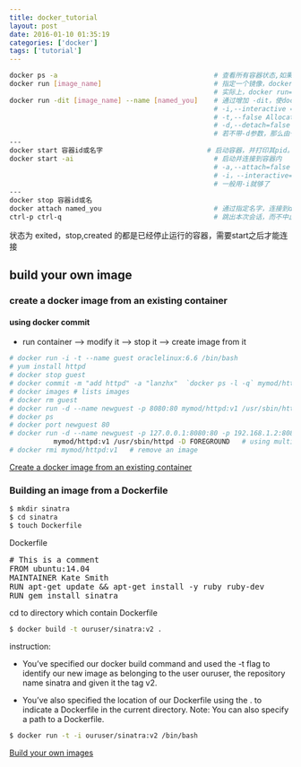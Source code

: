 ```yaml
---
title: docker_tutorial
layout: post
date: 2016-01-10 01:35:19
categories: ['docker']
tags: ['tutorial']
---
```

```bash
docker ps -a                                       # 查看所有容器状态,如果没有创建容器，没数据了
docker run [image_name]                            # 指定一个镜像，docker会基于该容器创建一个容器，默认会退出,
                                                   # 实际上，docker run= docker create + docker start
docker run -dit [image_name] --name [named_you]    # 通过增加 -dit，使docker不立即退出
                                                   # -i,--interactive =false Keep STDIN open even if not attached
                                                   # -t,--false Allocate a pseudo-TTY
                                                   # -d,--detach=false 让启动的docker后台运行，并且打印其pid。
                                                   # 若不带-d参数，那么由于-it参数，将直接进入docker容器内
---
docker start 容器id或名字                          # 启动容器，并打印其pid。容器后台运行
docker start -ai                                   # 启动并连接到容器内
                                                   # -a,--attach=false 连接到容器内，绑定输出和错误输出，这不能往容器内输入命令
                                                   # -i，--interactive=false 链接到容器，并绑定容器的标准输入，
                                                   # 一般用-i就够了
---
docker stop 容器id或名
docker attach named_you                            # 通过指定名字，连接到docker内部,也可以通过制定id
ctrl-p ctrl-q                                      # 跳出本次会话，而不中止docker容器的运行
```

状态为 exited，stop,created 的都是已经停止运行的容器，需要start之后才能连接

## build your own image
### create a docker image from an existing container
#### using docker commit
- run container --> modify it --> stop it --> create image from it

```bash
# docker run -i -t --name guest oraclelinux:6.6 /bin/bash
# yum install httpd
# docker stop guest
# docker commit -m "add httpd" -a "lanzhx"  `docker ps -l -q` mymod/httpd:v1
# docker images # lists images
# docker rm guest
# docker run -d --name newguest -p 8080:80 mymod/httpd:v1 /usr/sbin/httpd -D FOREGROUND
# docker ps
# docker port newguest 80
# docker run -d --name newguest -p 127.0.0.1:8080:80 -p 192.168.1.2:8080:80 \
           mymod/httpd:v1 /usr/sbin/httpd -D FOREGROUND   # using multiple -p options to bind restrict IP addr
# docker rmi mymod/httpd:v1   # remove an image
```
[Create a docker image from an existing container](https://docs.oracle.com/cd/E52668_01/E54669/html/section_c5q_n2z_fp.html)
### Building an image from a Dockerfile
```bash
$ mkdir sinatra
$ cd sinatra
$ touch Dockerfile

```
Dockerfile
<pre>
# This is a comment
FROM ubuntu:14.04
MAINTAINER Kate Smith <ksmith@example.com>
RUN apt-get update && apt-get install -y ruby ruby-dev
RUN gem install sinatra
</pre>

cd to directory which contain Dockerfile
```bash
$ docker build -t ouruser/sinatra:v2 .
```
instruction:
- You’ve specified our docker build command and used the -t flag to identify our new image as belonging to the user ouruser, the repository name sinatra and given it the tag v2.

- You’ve also specified the location of our Dockerfile using the . to indicate a Dockerfile in the current directory.
  Note: You can also specify a path to a Dockerfile.
```bash
$ docker run -t -i ouruser/sinatra:v2 /bin/bash
```
[Build your own images](https://docs.docker.com/engine/userguide/dockerimages/)
